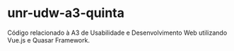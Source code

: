 # unr-udw-a3-quinta
Código relacionado à A3 de Usabilidade e Desenvolvimento Web utilizando Vue.js e Quasar Framework.
